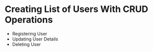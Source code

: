 # Creating List of Users With CRUD Operations

- Registering User
- Updating User Details
- Deleting User

